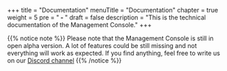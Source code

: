 +++
title = "Documentation"
menuTitle = "Documentation"
chapter = true
weight = 5
pre = "<b> - </b>"
draft = false
description = "This is the technical documentation of the Management Console."
+++

{{% notice note %}}
Please note that the Management Console is still in open alpha version. A lot of features could be still missing and not everything will work as expected. If you find anything, feel free to write us on our [Discord channel](https://discord.gg/F9mqkZnm9d)
{{% /notice %}}



